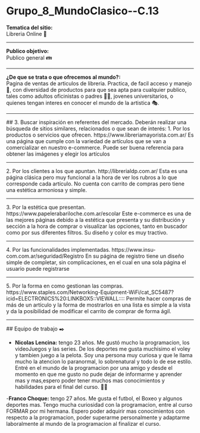 # Grupo_8_MundoClasico--C.13

<strong>Tematica del sitio:</strong> <br>Libreria Online 🎨
<hr>
<strong>Publico objetivo:</strong> <br>Publico general 👪
<hr>
<strong>¿De que se trata o que ofrecemos al mundo?:</strong> <br>Pagina de ventas de articulos de libreria. 
Practica, de facil acceso y manejo 🎈, con diversidad de productos para que sea apta para cualquier 
publico, tales como adultos oficinistas o padres 👨‍💼, jovenes universitarios, o quienes
tengan interes en conocer el mundo de la artistica 🎭.

<hr>
## 3. Buscar inspiración en referentes del mercado.
Deberán realizar una búsqueda de sitios similares, relacionados o que sean de interés:
1.	Por los productos o servicios que ofrecen. https://www.libreriamayorista.com.ar/
Es una página que cumple con la variedad de artículos que se van a comercializar en nuestro e-commerce. Puede ser buena referencia para obtener las imágenes y elegir los artículos
<hr>
2.	Por los clientes a los que apuntan. http://librerialdp.com.ar/
Esta es una página clásica pero muy funcional a la hora de ver los rubros a lo que corresponde cada artículo. No cuenta con carrito de compras pero tiene una estética armoniosa y simple.
 <hr>
3.	Por la estética que presentan. https://www.papelerabariloche.com.ar/escolar
Este e-commerce es una de las mejores páginas debido a la estética que presenta y su distribución y sección a la hora de comprar o visualizar las opciones, tanto en buscador como por sus diferentes filtros. Su diseño y color es muy tractivo.
<hr>
4.	Por las funcionalidades implementadas. https://www.insu-com.com.ar/seguridad/Registro
En su página de registro tiene un diseño simple de completar, sin complicaciones, en el cual en una sola página el usuario puede registrarse
<hr>
5.	Por la forma en como gestionan las compras. https://www.staples.com/Networking-Equipment-WiFi/cat_SC5487?icid=ELECTRONICS%20:LINKBOX5::VIEWALL::::
Permite hacer compras de más de un artículo y la forma de mostrarlos en una lista es simple a la vista y da la posibilidad de modificar el carrito de comprar de forma ágil.

<hr>
## Equipo de trabajo ✒️

- **Nicolas Lencina:** tengo 23 años. Me gustó mucho la programacion, los videoJuegos y las series. De los deportes me gusta muchisimo el voley y tambien juego a la pelota. Soy una persona muy curiosa  y que le llama mucho la atencion lo paranormal, lo sobrenatural y todo lo de ese estilo. Entré en el mundo de la programacion por una amigo y desde el momento en que me gusto no pude dejar de informarme y aprender mas y mas,espero poder tener muchos mas conocimientos y habilidades para el final del curso. :man_technologist:

-**Franco Choque:**  tengo 27 años. Me gusta el futbol, el Boxeo y algunos deportes mas. Tengo mucha curiosidad con la programacion, entre al curso FORMAR por mi hermana.
  Espero poder adquirir mas conocimientos con respecto a la programacion, poder superarme personalmente y adaptarme laboralmente al mundo de la programacion al finalizar el curso.